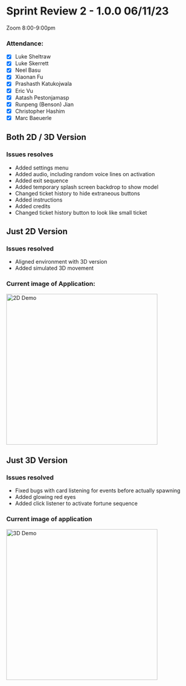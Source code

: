 # Sprint Review 2 - 1.0.0 06/11/23
Zoom 8:00-9:00pm

### **Attendance**:
- [x] Luke Sheltraw
- [x] Luke Skerrett
- [x] Neel Basu
- [x] Xiaonan Fu
- [x] Prashasth Katukojwala
- [x] Eric Vu
- [x] Aatash Pestonjamasp
- [x] Runpeng (Benson) Jian
- [x] Christopher Hashim
- [x] Marc Baeuerle

## Both 2D / 3D Version
### Issues resolves
- Added settings menu
- Added audio, including random voice lines on activation
- Added exit sequence
- Added temporary splash screen backdrop to show model
- Changed ticket history to hide extraneous buttons
- Added instructions
- Added credits
- Changed ticket history button to look like small ticket

## Just 2D Version
### Issues resolved 
- Aligned environment with 3D version
- Added simulated 3D movement
### Current image of Application: 
<img width="400" alt="2D Demo" src="https://github.com/cse110-sp23-group23/cse110-sp23-group23/assets/25678733/72fe6882-6b4b-473a-abd1-4b76b128d994">

## Just 3D Version 
### Issues resolved 
- Fixed bugs with card listening for events before actually spawning
- Added glowing red eyes
- Added click listener to activate fortune sequence

### Current image of application 
<img width="400" alt="3D Demo" src="https://github.com/cse110-sp23-group23/cse110-sp23-group23/assets/25678733/da0b387a-c49a-4a67-995b-1e0ce64d0bec">
